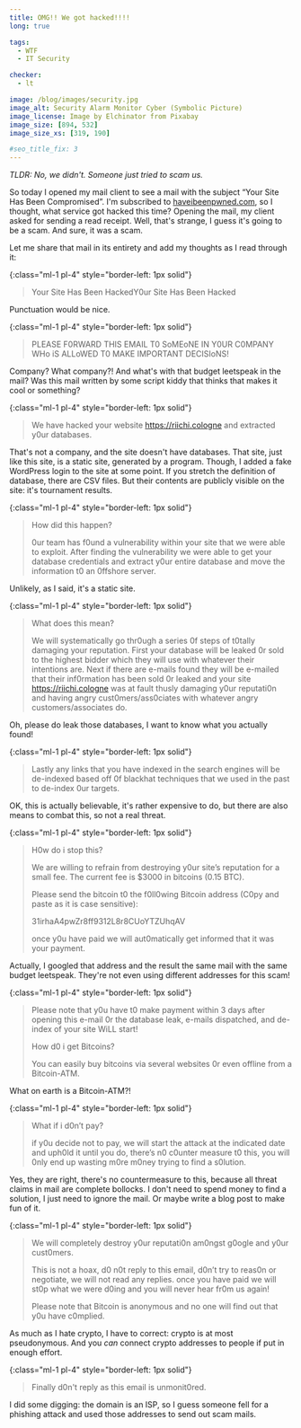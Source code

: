 ```yaml
---
title: OMG!! We got hacked!!!!
long: true

tags:
  - WTF
  - IT Security

checker:
  - lt

image: /blog/images/security.jpg
image_alt: Security Alarm Monitor Cyber (Symbolic Picture)
image_license: Image by Elchinator from Pixabay 
image_size: [894, 532]
image_size_xs: [319, 190]

#seo_title_fix: 3
---
```

*TLDR: No, we didn't. Someone just tried to scam us.*

So today I opened my mail client to see a mail with the subject “Your Site Has Been Compromised”.
I'm subscribed to [haveibeenpwned.com](https://haveibeenpwned.com), so I thought, what service got hacked this time?
Opening the mail, my client asked for sending a read receipt.
Well, that's strange, I guess it's going to be a scam.
And sure, it was a scam.

Let me share that mail in its entirety and add my thoughts as I read through it:

{:class="ml-1 pl-4" style="border-left: 1px solid"}
> Your Site Has Been HackedY0ur Site Has Been Hacked
>

Punctuation would be nice.

{:class="ml-1 pl-4" style="border-left: 1px solid"}
> PLEASE F0RWARD THIS EMAIL T0 SoMEoNE IN Y0UR C0MPANY WHo iS ALLoWED T0 MAKE IMPORTANT DECISIoNS!
>

Company? What company?!
And what's with that budget leetspeak in the mail?
Was this mail written by some script kiddy that thinks that makes it cool or something?

{:class="ml-1 pl-4" style="border-left: 1px solid"}
> We have hacked your website <https://riichi.cologne> and extracted y0ur databases.
>

That's not a company, and the site doesn't have databases.
That site, just like this site, is a static site, generated by a program.
Though, I added a fake WordPress login to the site at some point.
If you stretch the definition of database, there are CSV files.
But their contents are publicly visible on the site: it's tournament results.

{:class="ml-1 pl-4" style="border-left: 1px solid"}
> How did this happen?
>
> 0ur team has f0und a vulnerability within your site that we were able to exploit.
> After finding the vulnerability we were able to get your database credentials and extract y0ur entire database and move the information t0 an 0ffshore server.
>

Unlikely, as I said, it's a static site.

{:class="ml-1 pl-4" style="border-left: 1px solid"}
> What does this mean?
>
> We will systematically go thr0ugh a series 0f steps of t0tally damaging your reputation.
> First your database will be leaked 0r sold to the highest bidder which they will use with whatever their intentions are.
> Next if there are e-mails found they will be e-mailed that their inf0rmation has been sold 0r leaked and your site <https://riichi.cologne> was at fault thusly damaging y0ur reputati0n and having angry cust0mers/ass0ciates with whatever angry customers/associates do.

Oh, please do leak those databases, I want to know what you actually found!

{:class="ml-1 pl-4" style="border-left: 1px solid"}
> Lastly any links that you have indexed in the search engines will be de-indexed based off 0f blackhat techniques that we used in the past to de-index 0ur targets.

OK, this is actually believable, it's rather expensive to do, but there are also means to combat this, so not a real threat.

{:class="ml-1 pl-4" style="border-left: 1px solid"}
> H0w do i stop this?
>
> We are willing to refrain from destroying y0ur site’s reputation for a small fee.
> The current fee is $3000 in bitcoins (0.15 BTC).
>
> Please send the bitcoin t0 the f0ll0wing Bitcoin address (C0py and paste as it is case sensitive):
>
> 31irhaA4pwZr8ff9312L8r8CUoYTZUhqAV
>
> once y0u have paid we will aut0matically get informed that it was your payment.

Actually, I googled that address and the result the same mail with the same budget leetspeak.
They're not even using different addresses for this scam!

{:class="ml-1 pl-4" style="border-left: 1px solid"}
> Please note that y0u have t0 make payment within 3 days after opening this e-mail 0r the database leak, e-mails dispatched, and de-index of your site WiLL start!
>
> How d0 i get Bitcoins?
>
> You can easily buy bitcoins via several websites 0r even offline from a Bitcoin-ATM.

What on earth is a Bitcoin-ATM?!

{:class="ml-1 pl-4" style="border-left: 1px solid"}
> What if i d0n’t pay?
>
> if y0u decide not to pay, we will start the attack at the indicated date and uph0ld it until you do, there’s n0 c0unter measure t0 this, you will 0nly end up wasting m0re m0ney trying to find a s0lution.

Yes, they are right, there's no countermeasure to this, because all threat claims in mail are complete bollocks.
I don't need to spend money to find a solution, I just need to ignore the mail.
Or maybe write a blog post to make fun of it.

{:class="ml-1 pl-4" style="border-left: 1px solid"}
> We will completely destroy y0ur reputati0n am0ngst g0ogle and y0ur cust0mers.
>
> This is not a hoax, d0 n0t reply to this email, d0n’t try to reas0n or negotiate, we will not read any replies.
> once you have paid we will st0p what we were d0ing and you will never hear fr0m us again!
>
> Please note that Bitcoin is anonymous and no one will find out that y0u have c0mplied.

As much as I hate crypto, I have to correct: crypto is at most pseudonymous.
And you *can* connect crypto addresses to people if put in enough effort.

{:class="ml-1 pl-4" style="border-left: 1px solid"}
> Finally d0n't reply as this email is unmonit0red.
>

I did some digging: the domain is an ISP, so I guess someone fell for a phishing attack and used those addresses to send out scam mails.
